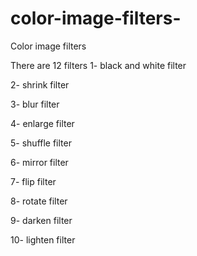 # color-image-filters-
Color image filters 

There are 12 filters 
1- black and white filter

2- shrink filter

3- blur filter

4- enlarge filter

5- shuffle filter

6- mirror filter

7- flip filter 

8- rotate filter

9- darken filter 

10- lighten filter
